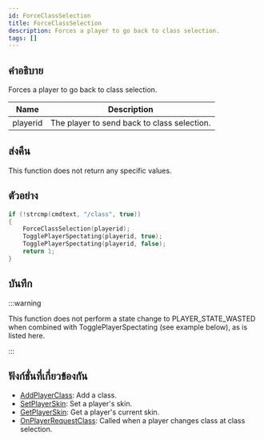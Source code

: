 ```yaml
---
id: ForceClassSelection
title: ForceClassSelection
description: Forces a player to go back to class selection.
tags: []
---
```


## คำอธิบาย

Forces a player to go back to class selection.

| Name     | Description                                 |
| -------- | ------------------------------------------- |
| playerid | The player to send back to class selection. |

## ส่งคืน

This function does not return any specific values.

## ตัวอย่าง

```c
if (!strcmp(cmdtext, "/class", true))
{
    ForceClassSelection(playerid);
    TogglePlayerSpectating(playerid, true);
    TogglePlayerSpectating(playerid, false);
    return 1;
}
```

## บันทึก

:::warning

This function does not perform a state change to PLAYER_STATE_WASTED when combined with TogglePlayerSpectating (see example below), as is listed here.

:::

## ฟังก์ชั่นที่เกี่ยวข้องกัน

- [AddPlayerClass](../functions/AddPlayerClass): Add a class.
- [SetPlayerSkin](../functions/SetPlayerSkin): Set a player's skin.
- [GetPlayerSkin](../functions/GetPlayerSkin): Get a player's current skin.
- [OnPlayerRequestClass](../callbacks/OnPlayerRequestClass): Called when a player changes class at class selection.
